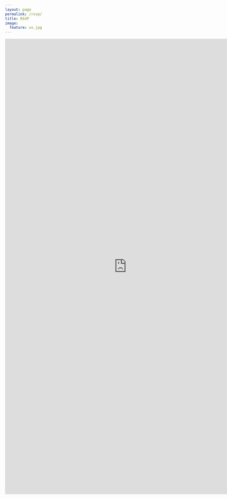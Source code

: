 ```yaml
---
layout: page
permalink: /rsvp/
title: RSVP
image:
  feature: us.jpg
---
```


<iframe src="https://docs.google.com/a/harris.org.nz/forms/d/1j5iuLIHSixqdER17NgEvqR1MKODKS1E-cBv2mRfX1x8/viewform" width="800px" height="1500px" frameborder="0" style="border:0"></iframe>